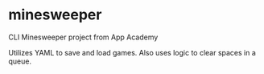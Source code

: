 minesweeper
===========

CLI Minesweeper project from App Academy

Utilizes YAML to save and load games. Also uses logic to clear spaces in a queue.
